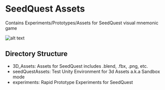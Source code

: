 # SeedQuest Assets

Contains Experiments/Prototypes/Assets for SeedQuest visual mnemonic game

![alt text](https://github.com/reputage/seedQuestAssets/blob/master/images/seedQuestPrototype30sec.gif "SeedQuest Prototype GIF")

## Directory Structure

* 3D_Assets: Assets for SeedQuest includes .blend, .fbx, .png, etc.
* seedQuestAssets: Test Unity Environment for 3d Assets a.k.a Sandbox mode
* experiments: Rapid Prototype Experiments for SeedQuest 
